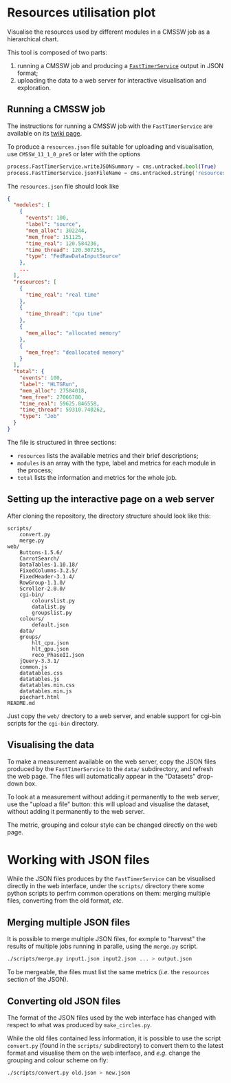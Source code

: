 # Resources utilisation plot

Visualise the resources used by different modules in a CMSSW job as a
hierarchical chart.

This tool is composed of two parts:
   1. running a CMSSW job and producing a [`FastTimerService`](https://twiki.cern.ch/twiki/bin/viewauth/CMS/FastTimerService)
      output in JSON format;
   2. uploading the data to a web server for interactive visualisation and
      exploration.

## Running a CMSSW job

The instructions for running a CMSSW job with the `FastTimerService` are
available on its [twiki page](https://twiki.cern.ch/twiki/bin/viewauth/CMS/FastTimerService).

To produce a `resources.json` file suitable for uploading and visualisation,
use `CMSSW_11_1_0_pre5` or later with the options
```python
process.FastTimerService.writeJSONSummary = cms.untracked.bool(True)
process.FastTimerService.jsonFileName = cms.untracked.string('resources.json')
```

The `resources.json` file should look like
```json
{
  "modules": [
    {
      "events": 100,
      "label": "source",
      "mem_alloc": 302244,
      "mem_free": 151125,
      "time_real": 120.584236,
      "time_thread": 120.307255,
      "type": "FedRawDataInputSource"
    },
    ...
  ],
  "resources": [
    {
      "time_real": "real time"
    },
    {
      "time_thread": "cpu time"
    },
    {
      "mem_alloc": "allocated memory"
    },
    {
      "mem_free": "deallocated memory"
    }
  ],
  "total": {
    "events": 100,
    "label": "HLTGRun",
    "mem_alloc": 27584018,
    "mem_free": 27066780,
    "time_real": 59625.846558,
    "time_thread": 59310.740262,
    "type": "Job"
  }
}
```

The file is structured in three sections:

  - `resources` lists the available metrics and their brief descriptions;
  - `modules` is an array with the type, label and metrics for each module in
    the process;
  - `total` lists the information and metrics for the whole job.


## Setting up the interactive page on a web server

After cloning the repository, the directory structure should look like this:
```
scripts/
    convert.py
    merge.py
web/
    Buttons-1.5.6/
    CarrotSearch/
    DataTables-1.10.18/
    FixedColumns-3.2.5/
    FixedHeader-3.1.4/
    RowGroup-1.1.0/
    Scroller-2.0.0/
    cgi-bin/
        colourslist.py
        datalist.py
        groupslist.py
    colours/
        default.json
    data/
    groups/
        hlt_cpu.json
        hlt_gpu.json
        reco_PhaseII.json
    jQuery-3.3.1/
    common.js
    datatables.css
    datatables.js
    datatables.min.css
    datatables.min.js
    piechart.html
README.md
```

Just copy the `web/` drectory to a web server, and enable support for cgi-bin
scripts for the `cgi-bin` directory.


## Visualising the data

To make a measurement available on the web server, copy the JSON files produced
by the `FastTimerService` to the `data/` subdirectory, and refresh the web page.
The files will automatically appear in the "Datasets" drop-down box.

To look at a measurement without adding it permanently to the web server, use
the "upload a file" button: this will upload and visualise the dataset, without
adding it permanently to the web server.

The metric, grouping and colour style can be changed directly on the web page.


# Working with JSON files

While the JSON files produces by the `FastTimerService` can be visualised
directly in the web interface, under the `scripts/` directory there some python
scripts to perfrm common operations on them: merging multiple files, converting
from the old format, *etc*.

## Merging multiple JSON files

It is possible to merge multiple JSON files, for exmple to "harvest" the results
of multiple jobs running in paralle, using the `merge.py` script.

```bash
./scripts/merge.py input1.json input2.json ... > output.json
```

To be mergeable, the files must list the same metrics (*i.e.* the `resources`
section of the JSON).


## Converting old JSON files

The format of the JSON files used by the web interface has changed with respect
to what was produced by `make_circles.py`.

While the old files contained less information, it is possible to use the script
`convert.py` (found in the `scripts/` subdirectory) to convert them to the
latest format and visualise them on the web interface, and *e.g.* change the
grouping and colour scheme on fly:
```bash
./scripts/convert.py old.json > new.json
```
